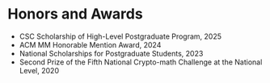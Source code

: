 # Honors and Awards

- CSC Scholarship of High-Level Postgraduate Program, 2025
- ACM MM Honorable Mention Award, 2024
- National Scholarships for Postgraduate Students, 2023
- Second Prize of the Fifth National Crypto-math Challenge at the National Level, 2020
